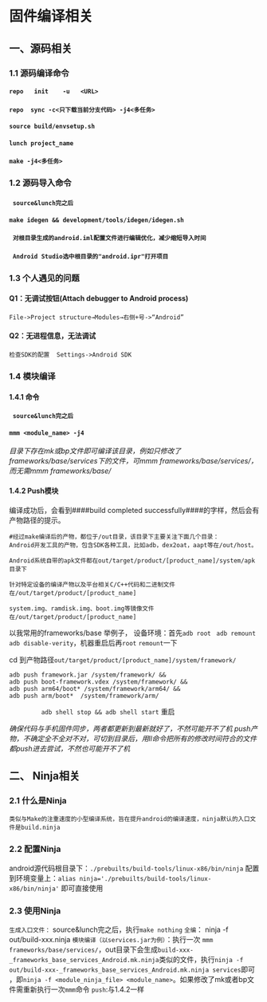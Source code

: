 # 固件编译相关
## 一、源码相关
### 1.1 源码编译命令
####      ```repo   init	-u   <URL> ```
####      ```repo  sync -c<只下载当前分支代码> -j4<多任务>```
####      ```source	build/envsetup.sh```
####      ```lunch project_name```
####      ```make -j4<多任务>```
   
### 1.2 源码导入命令
####  ``` source&lunch完之后```
####  ```make idegen && development/tools/idegen/idegen.sh```
####  ``` 对根目录生成的android.iml配置文件进行编辑优化，减少缩短导入时间```
####  ``` Android Studio选中根目录的"android.ipr"打开项目```
### 1.3 个人遇见的问题
#### Q1：无调试按钮(Attach debugger to Android process)
  `File->Project structure→Modules→右侧+号->“Android”`
#### Q2：无进程信息，无法调试
`检查SDK的配置  Settings->Android SDK`
### 1.4 模块编译
#### 1.4.1 命令
#### ``` source&lunch完之后```
#### `mmm <module_name> -j4 `
_目录下存在mk或bp文件即可编译该目录，例如只修改了frameworks/base/services下的文件，可mmm frameworks/base/services/，而无需mmm frameworks/base/_
#### 	1.4.2 Push模块
编译成功后，会看到####build completed successfully####的字样，然后会有产物路径的提示。
```
#经过make编译后的产物，都位于/out目录，该目录下主要关注下面几个目录：
Android开发工具的产物，包含SDK各种工具，比如adb，dex2oat，aapt等在/out/host。

Android系统自带的apk文件都在out/target/product/[product_name]/system/apk目录下

针对特定设备的编译产物以及平台相关C/C++代码和二进制文件在/out/target/product/[product_name]

system.img、ramdisk.img、boot.img等镜像文件在/out/target/product/[product_name]
```
以我常用的frameworks/base 举例子，
设备环境：首先`adb root ` `adb remount` `adb disable-verity`，机器重启后再`root` `remount`一下

cd 到产物路径`out/target/product/[product_name]/system/framework/`
```
adb push framework.jar /system/framework/ && 
adb push boot-framework.vdex /system/framework/ && 
adb push arm64/boot* /system/framework/arm64/ &&
adb push arm/boot*  /system/framework/arm/ 
```
```         adb shell stop && adb shell start```  重启

_确保代码与手机固件同步，两者都更新到最新就好了，不然可能开不了机_
_push产物，不确定全不全对不对，可切到目录后，用ll命令把所有的修改时间符合的文件都push进去尝试，不然也可能开不了机_
  
    
## 二、 Ninja相关
### 2.1 什么是Ninja
`类似与Make的注重速度的小型编译系统，旨在提升android的编译速度，ninja默认的入口文件是build.ninja`
### 2.2 配置Ninja
android源代码根目录下：`./prebuilts/build-tools/linux-x86/bin/ninja`
配置到环境变量上：`alias ninja='./prebuilts/build-tools/linux-x86/bin/ninja'` 即可直接使用
### 2.3 使用Ninja
`生成入口文件：`  source&lunch完之后，执行`make nothing`
`全编`： ninja -f out/build-xxx.ninja
`模块编译（以services.jar为例）`：执行一次 `mmm frameworks/base/services/`，out目录下会生成`build-xxx-_frameworks_base_services_Android.mk.ninja`类似的文件，执行`ninja -f out/build-xxx-_frameworks_base_services_Android.mk.ninja services`即可 ，即`ninja -f <module_ninja_file> <module_name>`。如果修改了mk或者bp文件需重新执行一次`mmm`命令
`push`:与1.4.2一样



